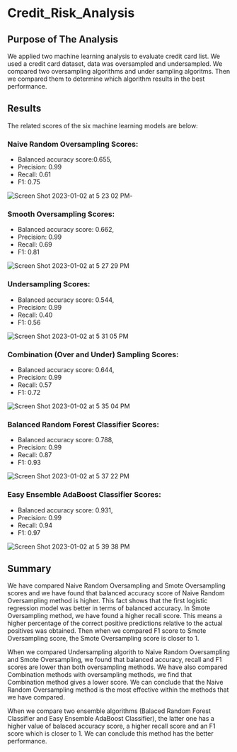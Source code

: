# Credit_Risk_Analysis
## Purpose of The Analysis
We applied two machine learning analysis to evaluate credit card list. We used a credit card dataset, data was oversampled and undersampled. We compared two oversampling algorithms and under sampling algoritms. Then we compared them to determine which algorithm results in the best performance.

## Results

The related scores of the six machine learning models are below:

### Naive Random Oversampling Scores:
  - Balanced accuracy score:0.655,
  - Precision: 0.99
  - Recall: 0.61
  - F1: 0.75
  
![Screen Shot 2023-01-02 at 5 23 02 PM](https://user-images.githubusercontent.com/111788394/210281756-2055fed8-b14d-4921-9d9c-7e52421c25e1.png)- 

### Smooth Oversampling Scores:
  - Balanced accuracy score: 0.662,
  - Precision: 0.99
  - Recall: 0.69
  - F1: 0.81
 
![Screen Shot 2023-01-02 at 5 27 29 PM](https://user-images.githubusercontent.com/111788394/210281979-07f61edf-f000-47b1-b6e3-551700b1d39c.png)

### Undersampling Scores:
  - Balanced accuracy score: 0.544,
  - Precision: 0.99
  - Recall: 0.40
  - F1: 0.56
 
![Screen Shot 2023-01-02 at 5 31 05 PM](https://user-images.githubusercontent.com/111788394/210282119-6b3c2146-f05b-4c9f-ac9f-1703de982549.png)

### Combination (Over and Under) Sampling Scores:
  - Balanced accuracy score: 0.644,
  - Precision: 0.99
  - Recall: 0.57
  - F1: 0.72

![Screen Shot 2023-01-02 at 5 35 04 PM](https://user-images.githubusercontent.com/111788394/210282303-8b4e9f7b-3b4d-4a7c-94eb-c1258e143c87.png)

### Balanced Random Forest Classifier Scores:
  - Balanced accuracy score: 0.788,
  - Precision: 0.99
  - Recall: 0.87
  - F1: 0.93

![Screen Shot 2023-01-02 at 5 37 22 PM](https://user-images.githubusercontent.com/111788394/210282427-112d68b1-25af-4ffc-9594-7947fada515c.png)

### Easy Ensemble AdaBoost Classifier Scores:
  - Balanced accuracy score: 0.931,
  - Precision: 0.99
  - Recall: 0.94
  - F1: 0.97

![Screen Shot 2023-01-02 at 5 39 38 PM](https://user-images.githubusercontent.com/111788394/210282532-7fa3cfba-c9a3-43f4-9535-a6cf27e4c3f5.png)

## Summary

We have compared Naive Random Oversampling and Smote Oversampling scores and we have found that balanced accuracy score of Naive Random Oversampling method is higher. This fact shows that the first logistic regression model was better in terms of balanced accuracy. In Smote Oversampling method, we have found a higher recall score. This means a higher percentage of the correct positive predictions relative to the actual positives was obtained. Then when we compared F1 score to Smote Oversampling score, the Smote Oversampling score is closer to 1.

When we compared Undersampling algorith to Naive Random Oversampling and Smote Oversampling, we found that balanced accuracy, recall and F1 scores are lower than both oversampling methods. We have also compared Combination methods with oversampling methods, we find that Combination method gives a lower score. We can conclude that the Naive Random Oversampling method is the most effective within the methods that we have compared. 

When we compare two ensemble algorithms (Balaced Random Forest Classifier and Easy Ensemble AdaBoost Classifier), the latter one has a higher value of balaced accuracy score, a higher recall score and an F1 score which is closer to 1. We can conclude this method has the better performance. 




